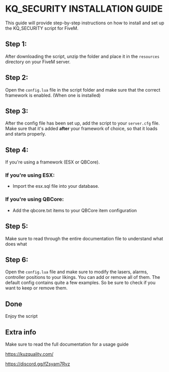 # KQ_SECURITY INSTALLATION GUIDE

This guide will provide step-by-step instructions on how to install and set up the KQ_SECURITY script for FiveM. 

## Step 1:
After downloading the script, unzip the folder and place it in the `resources` directory on your FiveM server.

## Step 2:
Open the `config.lua` file in the script folder and make sure that the correct framework is enabled. (When one is installed)

## Step 3:
After the config file has been set up, add the script to your `server.cfg` file. Make sure that it's added **after** your framework of choice, so that it loads and starts properly.

## Step 4:
If you're using a framework (ESX or QBCore). 
### If you're using ESX:
- Import the esx.sql file into your database.
### If you're using QBCore:
- Add the qbcore.txt items to your QBCore item configuration

## Step 5:
Make sure to read through the entire documentation file to understand what does what

## Step 6:
Open the `config.lua` file and make sure to modify the lasers, alarms, controller positions to your likings. You can add or remove all of them.
The default config contains quite a few examples. So be sure to check if you want to keep or remove them.

## Done
Enjoy the script


## Extra info
Make sure to read the full documentation for a usage guide

https://kuzquality.com/

https://discord.gg/fZsyam7Rvz
